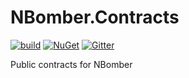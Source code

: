# NBomber.Contracts

[![build](https://github.com/PragmaticFlow/NBomber.Contracts/actions/workflows/build.yml/badge.svg)](https://github.com/PragmaticFlow/NBomber.Contracts/actions/workflows/build.yml)
[![NuGet](https://img.shields.io/nuget/v/nbomber.contracts.svg)](https://www.nuget.org/packages/nbomber.contracts)
[![Gitter](https://badges.gitter.im/nbomber/community.svg)](https://gitter.im/nbomber/community?utm_source=badge&utm_medium=badge&utm_campaign=pr-badge)

Public contracts for NBomber
